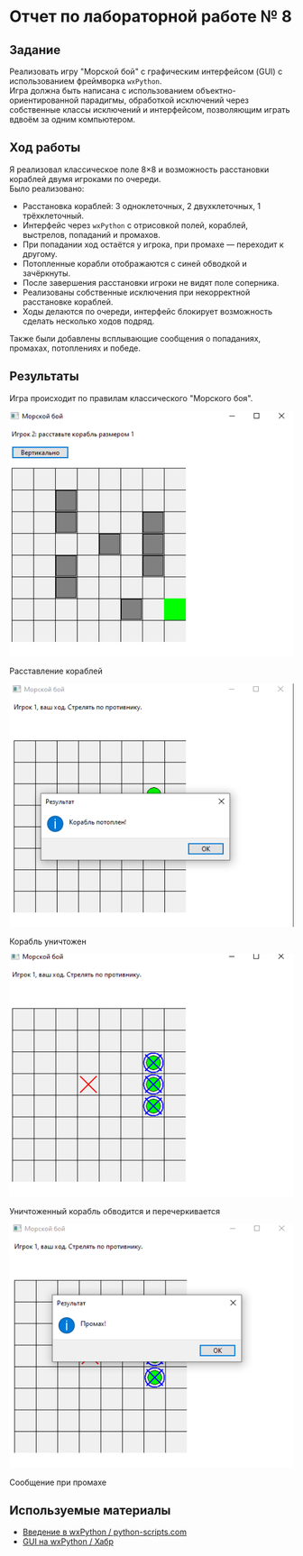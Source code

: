 # Отчет по лабораторной работе № 8

## Задание

Реализовать игру "Морской бой" с графическим интерфейсом (GUI) с использованием фреймворка `wxPython`.  
Игра должна быть написана с использованием объектно-ориентированной парадигмы, обработкой исключений через собственные классы исключений и интерфейсом, позволяющим играть вдвоём за одним компьютером.

## Ход работы

Я реализовал классическое поле 8×8 и возможность расстановки кораблей двумя игроками по очереди.  
Было реализовано:

- Расстановка кораблей: 3 одноклеточных, 2 двухклеточных, 1 трёхклеточный.
- Интерфейс через `wxPython` с отрисовкой полей, кораблей, выстрелов, попаданий и промахов.
- При попадании ход остаётся у игрока, при промахе — переходит к другому.
- Потопленные корабли отображаются с синей обводкой и зачёркнуты.
- После завершения расстановки игроки не видят поле соперника.
- Реализованы собственные исключения при некорректной расстановке кораблей.
- Ходы делаются по очереди, интерфейс блокирует возможность сделать несколько ходов подряд.

Также были добавлены всплывающие сообщения о попаданиях, промахах, потоплениях и победе.

## Результаты
Игра происходит по правилам классического "Морского боя".

![Описание изображения](Screenshot_15.png) 

Расставление кораблей

![](Screenshot_1.png) 

Корабль уничтожен

![](Screenshot_2.png) 

Уничтоженный корабль обводится и перечеркивается

![](Screenshot_3.png) 

Сообщение при промахе


## Используемые материалы

- [Введение в wxPython / python-scripts.com](https://python-scripts.com/wxpython)  
- [GUI на wxPython / Хабр](https://habr.com/ru/articles/137369/)
